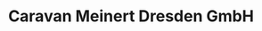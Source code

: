 ---
title: "Caravan Meinert Dresden GmbH"
url: /moritzburg/caravan-meinert-dresden-gmbh/
shop: Wohnwagen
---